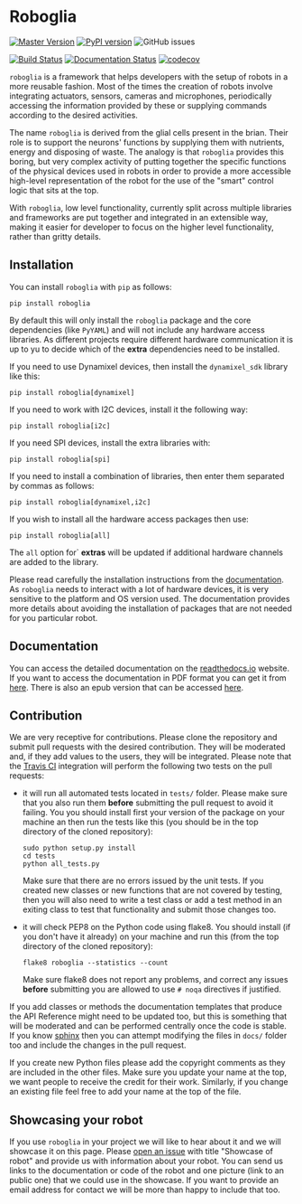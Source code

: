 # Roboglia

[![Master Version](https://img.shields.io/badge/master-0.0.11-blue)](https://img.shields.io/badge/master-0.0.11-blue)
[![PyPI version](https://badge.fury.io/py/roboglia.svg)](https://badge.fury.io/py/roboglia)
![GitHub issues](https://img.shields.io/github/issues/sonelu/roboglia)

[![Build Status](https://travis-ci.com/sonelu/roboglia.svg?branch=master)](https://travis-ci.com/sonelu/roboglia)
[![Documentation Status](https://readthedocs.org/projects/roboglia/badge/?version=latest)](https://roboglia.readthedocs.io/en/latest/?badge=latest)
[![codecov](https://codecov.io/gh/sonelu/roboglia/branch/master/graph/badge.svg)](https://codecov.io/gh/sonelu/roboglia)

``roboglia`` is a framework that helps developers with the setup of robots
in a more reusable fashion. Most of the times the creation of robots involve
integrating actuators, sensors, cameras and microphones, periodically accessing
the information provided by these or supplying commands according to the desired
activities.

The name `roboglia` is derived from the glial cells present in the brian.
Their role is to support the neurons' functions by supplying them
with nutrients, energy and disposing of waste. The analogy is that ``roboglia``
provides this boring, but very complex activity of putting together the specific
functions of the physical devices used in robots in order to provide a more
accessible high-level representation of the robot for the use of the "smart"
control logic that sits at the top.

With ``roboglia``, low level functionality, currently split across multiple
libraries and frameworks are put together and integrated in an extensible way,
making it easier for developer to focus on the higher level functionality,
rather than gritty details.

## Installation

You can install ``roboglia`` with ``pip`` as follows:

    pip install roboglia

By default this will only install the ``roboglia`` package and the core
dependencies (like ``PyYAML``) and will not include any hardware access
libraries. As different projects require different hardware communication
it is up to yu to decide which of the **extra** dependencies need to be
installed.

If you need to use Dynamixel devices, then install the ``dynamixel_sdk``
library like this:

    pip install roboglia[dynamixel]

If you need to work with I2C devices, install it the following way:

    pip install roboglia[i2c]

If you need SPI devices, install the extra libraries with:

    pip install roboglia[spi]

If you need to install a combination of libraries, then enter them separated
by commas as follows:

    pip install roboglia[dynamixel,i2c]

If you wish to install all the hardware access packages then use:

    pip install roboglia[all]

The ``all`` option for` **extras** will be updated if additional hardware
channels are added to the library.

Please read carefully the installation instructions from the
[documentation](https://roboglia.readthedocs.io/en/latest/install.html).
As ``roboglia`` needs to interact with a lot of hardware devices, it is very
sensitive to the platform and OS version used. The documentation provides more
details about avoiding the installation of packages that are not needed for
you particular robot.

## Documentation

You can access the detailed documentation on the
[readthedocs.io](https://roboglia.readthedocs.io/en/latest/) website. If you
want to access the documentation in PDF format you can get it from
[here](https://roboglia.readthedocs.io/_/downloads/en/latest/pdf/).
There is also an epub version that can be accessed
[here](https://roboglia.readthedocs.io/_/downloads/en/latest/epub/).

## Contribution

We are very receptive for contributions. Please clone the repository and
submit pull requests with the desired contribution. They will be moderated and,
if they add values to the users, they will be integrated. Please note that
the [Travis CI](https://travis-ci.com) integration will perform the following
two tests on the pull requests:

* it will run all automated tests located in ``tests/`` folder. Please make
  sure that you also run them **before** submitting the pull request to avoid
  it failing. You you should install first your version of the package on
  your machine an then run the tests like this (you should be in the top
  directory of the cloned repository):

      sudo python setup.py install
      cd tests
      python all_tests.py

  Make sure that there are no errors issued by the unit tests. If you created
  new classes or new functions that are not covered by testing, then you will
  also need to write a test class or add a test method in an exiting class
  to test that functionality and submit those changes too.

* it will check PEP8 on the Python code using flake8. You should install
  (if you don't have it already) on your machine and run this (from the
  top directory of the cloned repository):

      flake8 roboglia --statistics --count

  Make sure flake8 does not report any problems, and correct any issues
  **before** submitting you are allowed to use ``# noqa`` directives if
  justified.

If you add classes or methods the documentation templates that produce
the API Reference might need to be updated too, but this is something that
will be moderated and can be performed centrally once the code is stable.
If you know [sphinx](https://www.sphinx-doc.org/en/master/) then you can
attempt modifying the files in ``docs/`` folder too and include the changes
in the pull request.

If you create new Python files please add the copyright comments as they are
included in the other files. Make sure you update your name at the top, we want
people to receive the credit for their work. Similarly, if you change an
existing file feel free to add your name at the top of the file.

## Showcasing your robot

If you use ``roboglia`` in your project we will like to hear about it and
we will showcase it on this page. Please
[open an issue](https://github.com/sonelu/roboglia/issues/new) with title
"Showcase of robot" and provide us with information about your robot. You can
send us links to the documentation or code of the robot and one picture
(link to an public one) that we could use in the showcase. If you want to
provide an email address for contact we will be more than happy to include
that too.
